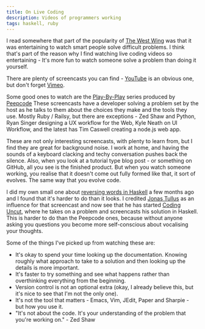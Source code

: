 ```yaml
---
title: On Live Coding
description: Videos of programmers working
tags: haskell, ruby
---
```


I read somewhere that part of the popularity of
[The West Wing](http://en.wikipedia.org/wiki/The_West_Wing) was that it was
entertaining to watch smart people solve difficult problems. I think that's part
of the reason why I find watching live coding videos so entertaining - It's more
fun to watch someone solve a problem than doing it yourself.

There are plenty of screencasts you can find - [YouTube](http://youtubecom) is
an obvious one, but don't forget [Vimeo](http://vimeo.com).

Some good ones to watch are the
[Play-By-Play](https://peepcode.com/screencasts/play-by-play) series produced by
[Peepcode](http://peepcode.com) These screencasts have a developer solving a
problem set by the host as he talks to them about the choices they make and the
tools they use. Mostly Ruby / Railsy, but there are exceptions - Zed Shaw and
Python, Ryan Singer designing a UX workflow for the Web, Kyle Neath on UI
Workflow, and the latest has Tim Caswell creating a node.js web app.

These are not only interesting screencasts, with plenty to learn from, but I
find they are great for background noise. I work at home, and having the sounds
of a keyboard clacking and techy conversation pushes back the silence. Also,
when you look at a tutorial type blog post - or something on GitHub, all you see
is the finished product. But when you watch someone working, you realise that it
doesn't come out fully formed like that, it sort of evolves. The same way that
you evolve code.

I did my own small one about
[reversing words in Haskell](http://abizern.org/2012/04/09/reverse-words-with-haskell/)
a few months ago and I found that it's harder to do than it looks. I credited
[Jonas Tullus](http://codinguncut.com/) as an influence for that screencast and now
see that he has started [Coding Uncut](http://codinguncut.com), where he takes
on a problem and screencasts his solution in Haskell. This is harder to do than
the Peepcode ones, because without anyone asking you questions you become more
self-conscious about vocalising your thoughts.

Some of the things I've picked up from watching these are:

+ It's okay to spend your time looking up the documentation. Knowing roughly
what approach to take to a solution and then looking up the details is more
important.
+ It's faster to try something and see what happens rather than overthinking
everything from the beginning.
+ Version control is not an optional extra (okay, I already believe this, but
it's nice to see that I'm not the only one).
+ It's not the tool that matters - Emacs, Vim, JEdit, Paper and Sharpie - but
how you use it.
+ "It's not about the code. It's your understanding of the problem that you're
working on." - Zed Shaw
